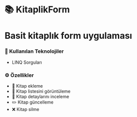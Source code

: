 # 📚 KitaplikForm

# Basit kitaplık form uygulaması

### 🚀 Kullanılan Teknolojiler
- LINQ Sorguları  

### ⚙️ Özellikler
- 📝 Kitap ekleme  
- 📖 Kitap listesini görüntüleme  
- 🔎 Kitap detaylarını inceleme  
- ✏️ Kitap güncelleme  
- ❌ Kitap silme  

